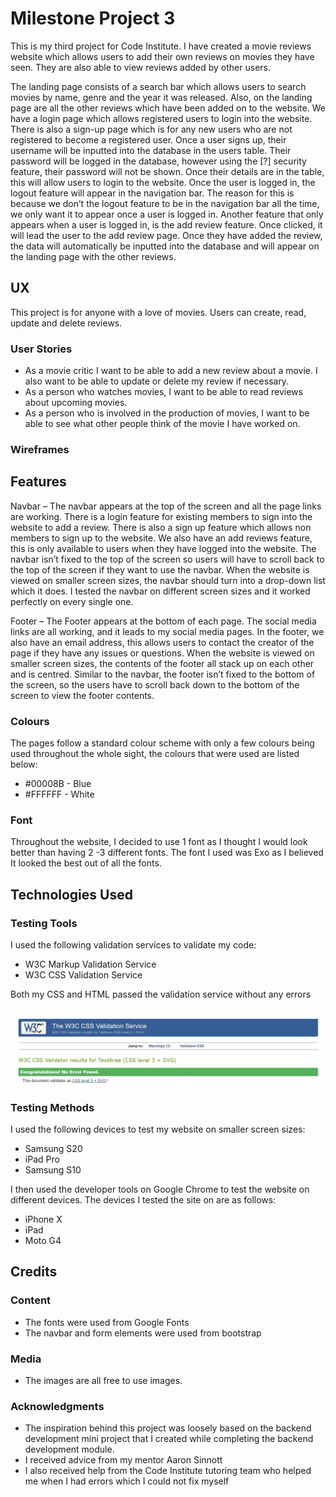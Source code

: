 # Milestone Project 3

This is my third project for Code Institute. I have created a movie reviews website which allows users to add their own reviews on movies they have seen. They are also able to view reviews added by other users.

The landing page consists of a search bar which allows users to search movies by name, genre and the year it was released. Also, on the landing page are all the other reviews which have been added on to the website. We have a login page which allows registered users to login into the website. There is also a sign-up page which is for any new users who are not registered to become a registered user. Once a user signs up, their username will be inputted into the database in the users table. Their password will be logged in the database, however using the [?] security feature, their password will not be shown. Once their details are in the table, this will allow users to login to the website. Once the user is logged in, the logout feature will appear in the navigation bar. The reason for this is because we don’t the logout feature to be in the navigation bar all the time, we only want it to appear once a user is logged in. Another feature that only appears when a user is logged in, is the add review feature. Once clicked, it will lead the user to the add review page. Once they have added the review, the data will automatically be inputted into the database and will appear on the landing page with the other reviews.

## UX

This project is for anyone with a love of movies. Users can create, read, update and delete reviews.

### User Stories

* As a movie critic I want to be able to add a new review about a movie. I also want to be able to update or delete my review if necessary. 
* As a person who watches movies, I want to be able to read reviews about upcoming movies.  
* As a person who is involved in the production of movies, I want to be able to see what other people think of the movie I have worked on. 

### Wireframes

## Features 

Navbar – The navbar appears at the top of the screen and all the page links are working. There is a login feature for existing members to sign into the website to add a review. There is also a sign up feature which allows non members to sign up to the website. We also have an add reviews feature, this is only available to users when they have logged into the website. The navbar isn’t fixed to the top of the screen so users will have to scroll back to the top of the screen if they want to use the navbar. When the website is viewed on smaller screen sizes, the navbar should turn into a drop-down list which it does. I tested the navbar on different screen sizes and it worked perfectly on every single one. 

Footer – The Footer appears at the bottom of each page. The social media links are all working, and it leads to my social media pages. In the footer, we also have an email address, this allows users to contact the creator of the page if they have any issues or questions. When the website is viewed on smaller screen sizes, the contents of the footer all stack up on each other and is centred. Similar to the navbar, the footer isn’t fixed to the bottom of the screen, so the users have to scroll back down to the bottom of the screen to view the footer contents. 


### Colours

The pages follow a standard colour scheme with only a few colours being used throughout the whole sight, the colours that were used are listed below:
* #00008B - Blue
* #FFFFFF - White

### Font

Throughout the website, I decided to use 1 font as I thought I would look better than having 2 -3 different fonts. The font I used was Exo as I believed It looked the best out of all the fonts. 

## Technologies Used

### Testing Tools 

I used the following validation services to validate my code:

* W3C Markup Validation Service 
* W3C CSS Validation Service

Both my CSS and HTML passed the validation service without any errors

<h4 align="center"><img src="Documentation/CssValidator.JPG"></h4>


### Testing Methods 

I used the following devices to test my website on smaller screen sizes:

* Samsung S20
* iPad Pro
* Samsung S10

I then used the developer tools on Google Chrome to test the website on different devices. The devices I tested the site on are as follows:

* iPhone X
* iPad
* Moto G4

## Credits

### Content 

* The fonts were used from Google Fonts
* The navbar and form elements were used from bootstrap

### Media

* The images are all free to use images. 

### Acknowledgments 

* The inspiration behind this project was loosely based on the backend development mini project that I created while completing the backend development module.
* I received advice from my mentor Aaron Sinnott
* I also received help from the Code Institute tutoring team who helped me when I had errors which I could not fix myself

